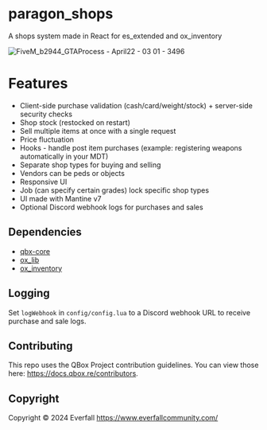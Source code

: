 # paragon_shops
A shops system made in React for es_extended and ox_inventory

![FiveM_b2944_GTAProcess - April22 - 03 01 - 3496](https://github.com/jellyton69/paragon_shops/assets/20498875/38df9b9b-8e3a-49e5-a12f-04f56d6fa132)

# Features
- Client-side purchase validation (cash/card/weight/stock) + server-side security checks
- Shop stock (restocked on restart)
- Sell multiple items at once with a single request
- Price fluctuation
- Hooks - handle post item purchases (example: registering weapons automatically in your MDT)
- Separate shop types for buying and selling
- Vendors can be peds or objects
- Responsive UI
- Job (can specify certain grades) lock specific shop types
- UI made with Mantine v7
- Optional Discord webhook logs for purchases and sales

## Dependencies
- [qbx-core](https://github.com/Qbox-project/qbx_core)
- [ox_lib](https://github.com/overextended/ox_lib)
- [ox_inventory](https://github.com/overextended/ox_inventory)

## Logging
Set `logWebhook` in `config/config.lua` to a Discord webhook URL to receive purchase and sale logs.

## Contributing
This repo uses the QBox Project contribution guidelines. You can view those here: https://docs.qbox.re/contributors.

## Copyright
Copyright © 2024 Everfall https://www.everfallcommunity.com/
